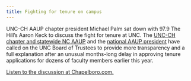 ```yaml
---
title: Fighting for tenure on campus
---
```


UNC-CH AAUP chapter president Michael Palm sat down with 97.9 The
Hill’s Aaron Keck to discuss the fight for tenure at UNC. The [UNC-CH
chapter and statewide NC
AAUP](/assets/aaup-letter-to-bot-2025-06-05.pdf) and the [national
AAUP
president](https://www.aaup.org/news/aaup-president-calls-explanation-unc-chapel-hill-tenure-delay)
have called on the UNC Board of Trustees to provide more transparency
and a full explanation after an unusual months-long delay in approving
tenure applications for dozens of faculty members earlier this year.

[Listen to the discussion at
Chapelboro.com.](https://chapelboro.com/the-aaron-keck-show/on-air-today/on-air-today-fighting-for-tenure-on-campus-with-uncs-michael-palm)
